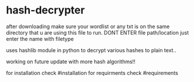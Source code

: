 # hash-decrypter

after downloading make sure your wordlist or any txt is on the same directory that u are using this file to run.
DONT ENTER file path/location just enter the name with filetype



uses hashlib module in python to decrypt various hashes to plain text..

working on future update with more hash algorithms!!

for installation check #installation for requirments check #requirements
